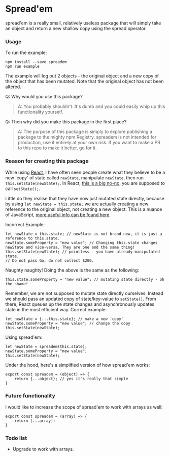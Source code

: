 # Spread'em

spread'em is a really small, relatively useless package that will simply take an object and return a new shallow copy using the spread operator.


### Usage

To run the example:

```
npm install --save spreadem
npm run example
```

The example will log out 2 objects - the original object and a new copy of the object that has been mutated. Note that the original object has not been altered.

Q: Why would you use this package?

> A: You probably shouldn't. It's dumb and you could easily whip up this functionality yourself.

Q: Then why did you make this package in the first place?
> A: The purpose of this package is simply to explore publishing a package to the mighty npm Registry. spreadem is not intended for production, use it entirely at your own risk. If you want to make a PR to this repo to make it better, go for it.

### Reason for creating this package

While using [React](https://facebook.github.io/react/), I have often seen people create what they believe to be a new 'copy' of state called `newState`, manipulate `newState`, then run `this.setstate(newState);`. In React, [this is a big no-no](https://facebook.github.io/react/docs/state-and-lifecycle.html#using-state-correctly), you are supposed to call `setState();`.

Little do they realise that they have now just mutated state directly, because by using `let newState = this.state;` we are actually creating a new reference to the original object, not creating a new object. This is a nuance of JavaScript, [more useful info can be found here](https://stackoverflow.com/questions/29050004/modifying-a-copy-of-a-javascript-object-is-causing-the-original-object-to-change).

Incorrect Example:

```
let newState = this.state; // newState is not brand new, it is just a reference to this.state.
newState.someProperty = "new value"; // Changing this.state changes newState and vice-versa. They are one and the same thing!
this.setState(newState); // pointless - you have already manipulated state.
// Do not pass Go, do not collect $200.
```

Naughty naughty! Doing the above is the same as the following:

```
this.state.someProperty = "new value"; // mutating state directly - oh the shame!
```

Remember, we are not supposed to mutate state directly ourselves. Instead we should pass an updated copy of state/key-value to `setState()`. From there, React queues up the state changes and asynchronously updates state in the most efficient way. Correct example:

```
let newState = {...this.state}; // make a new 'copy'
newState.someProperty = "new value"; // change the copy
this.setState(newState);
```

Using spread'em:

```
let newState = spreadem(this.state);
newState.someProperty = "new value";
this.setState(newState);
```

Under the hood, here's a simplified version of how spread'em works:

```
export const spreadem = (object) => {
    return {...object}; // yes it's really that simple
}
```

### Future functionality

I would like to increase the scope of spread'em to work with arrays as well:

```
export const spreadem = (array) => {
    return [...array];
}
```

### Todo list

- Upgrade to work with arrays.